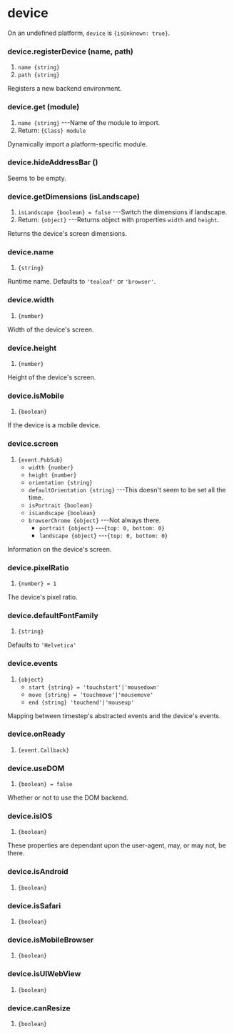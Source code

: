 # device

On an undefined platform, `device` is `{isUnknown: true}`.

### device.registerDevice (name, path)
1. `name {string}`
2. `path {string}`

Registers a new backend environment.

### device.get (module)
1. `name {string}` ---Name of the module to import.
2.  Return: `{Class} module`

Dynamically import a platform-specific module.

### device.hideAddressBar ()

Seems to be empty.
 
### device.getDimensions (isLandscape)
1. `isLandscape {boolean} = false` ---Switch the dimensions if landscape.
2. Return: `{object}` ---Returns object with properties `width` and `height`.

Returns the device's screen dimensions.

### device.name
1. `{string}`

Runtime name. Defaults to `'tealeaf'` or `'browser'`.

### device.width
1. `{number}`

Width of the device's screen.

### device.height
1. `{number}`

Height of the device's screen.

### device.isMobile
1. `{boolean}`

If the device is a mobile device.

### device.screen
1. `{event.PubSub}`
	* `width {number}`
	* `height {number}`
	* `orientation {string}`
	* `defaultOrientation {string}` ---This doesn't seem to be set all the time.
	* `isPortrait {boolean}`
	* `isLandscape {boolean}`
	* `browserChrome {object}` ---Not always there.
		* `portrait {object}` ---`{top: 0, bottom: 0}`
		* `landscape {object}` ---`{top: 0, bottom: 0}`

Information on the device's screen.

### device.pixelRatio
1. `{number} = 1`

The device's pixel ratio.

### device.defaultFontFamily
1. `{string}`

Defaults to `'Helvetica'`

### device.events
1. `{object}`
	* `start {string} = 'touchstart'|'mousedown'`
	* `move {string} = 'touchmove'|'mousemove'`
	* `end {string} 'touchend'|'mouseup'`

Mapping between timestep's abstracted events and the device's events.

### device.onReady
1. `{event.Callback}`

### device.useDOM
1. `{boolean} = false`

Whether or not to use the DOM backend.

### device.isIOS
1. `{boolean}`

These properties are dependant upon the user-agent, may, or
may not, be there.

### device.isAndroid
1. `{boolean}`

### device.isSafari
1. `{boolean}`

### device.isMobileBrowser
1. `{boolean}`

### device.isUIWebView
1. `{boolean}`

### device.canResize
1. `{boolean}`
